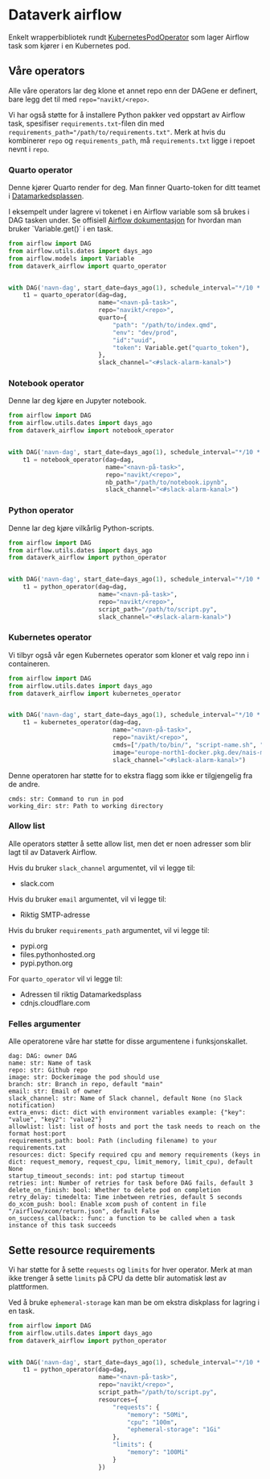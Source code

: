 # Dataverk airflow

Enkelt wrapperbibliotek rundt [KubernetesPodOperator](https://airflow.apache.org/docs/stable/kubernetes.html) som lager Airflow task som kjører i en Kubernetes pod.

## Våre operators

Alle våre operators lar deg klone et annet repo enn der DAGene er definert, bare legg det til med `repo="navikt/<repo>`.

Vi har også støtte for å installere Python pakker ved oppstart av Airflow task, spesifiser `requirements.txt`-filen din med `requirements_path="/path/to/requirements.txt"`.
Merk at hvis du kombinerer `repo` og `requirements_path`, må `requirements.txt` ligge i repoet nevnt i `repo`.

### Quarto operator

Denne kjører Quarto render for deg.
Man finner Quarto-token for ditt teamet i [Datamarkedsplassen](https://data.intern.nav.no/user/tokens). 

I eksempelt under lagrere vi tokenet i en Airflow variable som så brukes i DAG tasken under.
Se offisiell [Airflow dokumentasjon](https://airflow.apache.org/docs/apache-airflow/stable/howto/variable.html) for hvordan man bruker `Variable.get()´ i en task.



```python
from airflow import DAG
from airflow.utils.dates import days_ago
from airflow.models import Variable
from dataverk_airflow import quarto_operator


with DAG('navn-dag', start_date=days_ago(1), schedule_interval="*/10 * * * *") as dag:
    t1 = quarto_operator(dag=dag,
                         name="<navn-på-task>",
                         repo="navikt/<repo>",
                         quarto={
                             "path": "/path/to/index.qmd",
                             "env": "dev/prod",
                             "id":"uuid",
                             "token": Variable.get("quarto_token"),
                         },
                         slack_channel="<#slack-alarm-kanal>")
```

### Notebook operator

Denne lar deg kjøre en Jupyter notebook.

```python
from airflow import DAG
from airflow.utils.dates import days_ago
from dataverk_airflow import notebook_operator


with DAG('navn-dag', start_date=days_ago(1), schedule_interval="*/10 * * * *") as dag:
    t1 = notebook_operator(dag=dag,
                           name="<navn-på-task>",
                           repo="navikt/<repo>",
                           nb_path="/path/to/notebook.ipynb",
                           slack_channel="<#slack-alarm-kanal>")
```

### Python operator

Denne lar deg kjøre vilkårlig Python-scripts.

```python
from airflow import DAG
from airflow.utils.dates import days_ago
from dataverk_airflow import python_operator


with DAG('navn-dag', start_date=days_ago(1), schedule_interval="*/10 * * * *") as dag:
    t1 = python_operator(dag=dag,
                         name="<navn-på-task>",
                         repo="navikt/<repo>",
                         script_path="/path/to/script.py",
                         slack_channel="<#slack-alarm-kanal>")
```

### Kubernetes operator

Vi tilbyr også vår egen Kubernetes operator som kloner et valg repo inn i containeren.

```python
from airflow import DAG
from airflow.utils.dates import days_ago
from dataverk_airflow import kubernetes_operator


with DAG('navn-dag', start_date=days_ago(1), schedule_interval="*/10 * * * *") as dag:
    t1 = kubernetes_operator(dag=dag,
                             name="<navn-på-task>",
                             repo="navikt/<repo>",
                             cmds=["/path/to/bin/", "script-name.sh", "argument1", "argument2"],
                             image="europe-north1-docker.pkg.dev/nais-management-233d/ditt-team/ditt-image:din-tag",
                             slack_channel="<#slack-alarm-kanal>")
```

Denne operatoren har støtte for to ekstra flagg som ikke er tilgjengelig fra de andre.

```
cmds: str: Command to run in pod
working_dir: str: Path to working directory
```

### Allow list

Alle operators støtter å sette allow list, men det er noen adresser som blir lagt til av Dataverk Airflow.

Hvis du bruker `slack_channel` argumentet, vil vi legge til:
- slack.com

Hvis du bruker `email` argumentet, vil vi legge til:
- Riktig SMTP-adresse

Hvis du bruker `requirements_path` argumentet, vil vi legge til:
- pypi.org
- files.pythonhosted.org
- pypi.python.org

For `quarto_operator` vil vi legge til:
- Adressen til riktig Datamarkedsplass
- cdnjs.cloudflare.com

### Felles argumenter

Alle operatorene våre har støtte for disse argumentene i funksjonskallet.

```
dag: DAG: owner DAG
name: str: Name of task
repo: str: Github repo
image: str: Dockerimage the pod should use
branch: str: Branch in repo, default "main"
email: str: Email of owner
slack_channel: str: Name of Slack channel, default None (no Slack notification)
extra_envs: dict: dict with environment variables example: {"key": "value", "key2": "value2"}
allowlist: list: list of hosts and port the task needs to reach on the format host:port
requirements_path: bool: Path (including filename) to your requirements.txt
resources: dict: Specify required cpu and memory requirements (keys in dict: request_memory, request_cpu, limit_memory, limit_cpu), default None
startup_timeout_seconds: int: pod startup timeout
retries: int: Number of retries for task before DAG fails, default 3
delete_on_finish: bool: Whether to delete pod on completion
retry_delay: timedelta: Time inbetween retries, default 5 seconds
do_xcom_push: bool: Enable xcom push of content in file "/airflow/xcom/return.json", default False
on_success_callback:: func: a function to be called when a task instance of this task succeeds
```

## Sette resource requirements

Vi har støtte for å sette `requests` og `limits` for hver operator.
Merk at man ikke trenger å sette `limits` på CPU da dette blir automatisk løst av plattformen.

Ved å bruke `ephemeral-storage` kan man be om ekstra diskplass for lagring i en task.

```python
from airflow import DAG
from airflow.utils.dates import days_ago
from dataverk_airflow import python_operator


with DAG('navn-dag', start_date=days_ago(1), schedule_interval="*/10 * * * *") as dag:
    t1 = python_operator(dag=dag,
                         name="<navn-på-task>",
                         repo="navikt/<repo>",
                         script_path="/path/to/script.py",
                         resources={
                             "requests": {
                                 "memory": "50Mi",
                                 "cpu": "100m",
                                 "ephemeral-storage": "1Gi"
                             },
                             "limits": {
                                 "memory": "100Mi"
                             }
                         })
```
